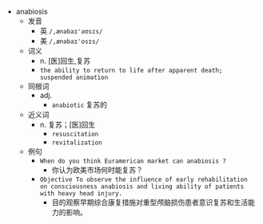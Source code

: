 - anabiosis
  - 发音
    - 英 `/,ænəbaɪ'əʊsɪs/`
    - 美 `/,ænəbaɪ'osɪs/`
  - 词义
    - n. [医]回生,复苏
    - `the ability to return to life after apparent death; suspended animation `
  - 同根词
    - adj.
      - `anabiotic` 复苏的
  - 近义词
    - n. 复苏；[医]回生
      - `resuscitation`
      - `revitalization`
  - 例句
    - `When do you think Euramerican market can anabiosis ?`
      - 你认为欧美市场何时能复苏？
    - `Objective To observe the influence of early rehabilitation on consciousness anabiosis and living ability of patients with heavy head injury.`
      - 目的观察早期综合康复措施对重型颅脑损伤患者意识复苏和生活能力的影响。

